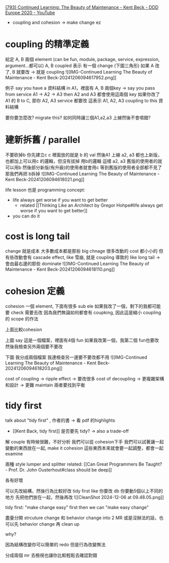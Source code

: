 [(793) Continued Learning: The Beauty of Maintenance - Kent Beck - DDD Europe 2020 - YouTube](https://www.youtube.com/watch?v=3gib0hKYjB0&t=0s)

- coupling and cohesion -> make change ez


# coupling 的精準定義
給定 A, B 兩個 element (can be fun, module, package, service, expression, argument...都可以)
A, B coupled 表示 有一個 change (下圖三角形)
如果 A 改了, B 就要改  -> 就是 coupling
![[IMG-Continued Learning The Beauty of Maintenance - Kent Beck-20241206094617952.png]]

例子
say you have a 資料結構 in A1，裡面有 A, B 兩個key -> say you pass from service A1 -> A2 -> A3
then A2 and A3 都會使用這兩個 key
如果你改了A1 的 B to C, 那你 A2, A3 service 都要改 
這表示 A1, A2, A3 coupling to this 資料結構

要你要怎麼改? migrate this? 如何同時讓三個A1,a2,a3 上線然後不會噴錯?

# **建新拆舊** / parallel
不要砍掉b
你先建立c
c 裡面放的就是 b 的 val
然後A1 上線
a2, a3 都也上新版，也都加上可以用c 的邏輯，但沒有拔掉 用b的邏輯
這樣 a2, a3 舊版的使用者的就可以用b
然後部分新版(有升級)的使用者就會用c
等到舊版的使用者全部都不見了
那我們再把 b拆掉
![[IMG-Continued Learning The Beauty of Maintenance - Kent Beck-20241206094618021.png]]


life lesson 也是 programming  concept:
- life always get worse if you want to get better
	- related [[Thinking Like an Architect by Gregor Hohpe#life always get worse if you want to get better]]
- you can do it 





# cost is long tail
change 就是成本
大多數成本都是那些 big chnage
很多改動的 cost 都小小的
但有些改動會有 cascade effect, like 雪崩,  就是 coupling 導致的
like long tail -> 會由最右邊的那些 dominate
![[IMG-Continued Learning The Beauty of Maintenance - Kent Beck-20241206094618110.png]]


# cohesion 定義

cohesion
一個 element, 下面有很多 sub ele
如果我改了一個，剩下的我都可能要 check 需要去改
因為我們無論如何都會有 coupking, 因此這是縮小 coupling 的 scope 的作法


上面比較cohesion

上圖
say 這是一個檔案，裡面有4個 fun
如果我改第一個，我第二個 fun也要改
然後我檢查另外兩個要不要改


下圖
我分成兩個檔案
我連檢查另一邊要不要改都不用
![[IMG-Continued Learning The Beauty of Maintenance - Kent Beck-20241206094618203.png]]



cost of coupling -> ripple effect -> 要改很多
cost of decoupling -> 更複雜架構和設計 -> 更難 maintain
兩者要找到平衡


# tidy first
talk about "tidy first" , 作者的書 -> 看 pdf 的highlights
- [[Kent Back, tidy first]]
是否要先 tidy? -> also a trade-off


解 couple 有時候很難，不好分析
我們可以從 cohesion下手
我們可以試著讓一起變動的東西放在一起, make it cohesion
這些東西本來就會要一起調整，都會一起 examine



兩種 style
lumper and splitter
related: [[Can Great Programmers Be Taught? - Prof. Dr. John Ousterhout#class should be deep]]

各有好壞




可以先改結構，然後行為比較好改
tidy first
like 你要改 db
你要動5個以上不同的地方
先把他們放在一起，然後再改
![[CleanShot 2024-12-06 at 09.48.05.png]]


tidy first:
"make change easy" first then we can "make easy change"


盡量分開 strcuture change 和 behavior change into 2 MR
或是沒辦法的話，也可以先 behavior change 再 clean up


why?

因為結構改變你可以簡單的 redo
但是行為改變無法

分成兩個 mr 去檢視也讓你比較輕鬆去確認對錯



